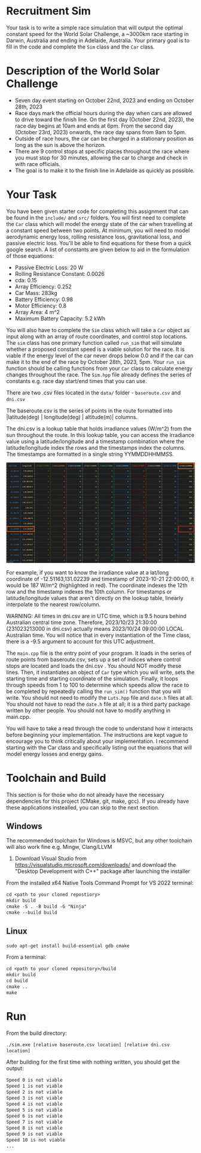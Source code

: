 # Recruitment Sim

Your task is to write a simple race simulation that will output the optimal constant speed for the World Solar Challenge, a ~3000km race starting in Darwin, Australia and ending in Adelaide, Australia. Your primary goal is to fill in the code and complete the `Sim` class and the `Car` class.

# Description of the World Solar Challenge

- Seven day event starting on October 22nd, 2023 and ending on October 28th, 2023
- Race days mark the official hours during the day when cars are allowed to drive toward the finish line. On the first day (October 22nd, 2023), the race day begins at 10am and ends at 6pm. From the second day (October 23rd, 2023) onwards, the race day spans from 9am to 5pm.
- Outside of race hours, the car can be charged in a stationary position as long as the sun is above the horizon.
- There are 9 control stops at specific places throughout the race where you must stop for 30 minutes, allowing the car to charge and check in with race officials.
- The goal is to make it to the finish line in Adelaide as quickly as possible.

# Your Task

You have been given starter code for completing this assignment that can be found in the `include/` and `src/` folders. You will first need to complete the `Car` class which will model the energy state of the car when travelling at a constant speed between two points. At minimum, you will need to model aerodynamic energy loss, rolling resistance loss, gravitational loss, and passive electric loss. You'll be able to find equations for these from a quick google search. A list of constants are given below to aid in the formulation of those equations:

- Passive Electric Loss: 20 W
- Rolling Resistance Constant: 0.0026
- cda: 0.15
- Array Efficiency: 0.252
- Car Mass: 283kg
- Battery Efficiency: 0.98
- Motor Efficiency: 0.8
- Array Area: 4 m^2
- Maximum Battery Capacity: 5.2 kWh

You will also have to complete the `Sim` class which will take a `Car` object as input along with an array of route coordinates, and control stop locations. The `sim` class has one primary function called `run_sim` that will simulate whether a proposed constant speed is a viable solution for the race. It is viable if the energy level of the car never drops below 0.0 and if the car can make it to the end of the race by October 28th, 2023, 5pm. Your `run_sim` function should be calling functions from your `Car` class to calculate energy changes throughout the race. The `Sim.hpp` file already defines the series of constants e.g. race day start/end times that you can use.

There are two .csv files located in the `data/` folder - `baseroute.csv` and `dni.csv`

The baseroute.csv is the series of points in the route formatted into |latitude(deg) | longitude(deg) | altitude(m)| columns. 

The dni.csv is a lookup table that holds irradiance values (W/m^2) from the sun throughout the route. In this lookup table, you can access the irradiance value using a latitude/longitude and a timestamp combination where the latitude/longitude index the rows and the timestamps index the columns. The timestamps are formatted in a single string YYMMDDHHMMSS.

![DNI Table Format](data/dni_table.png)

For example, if you want to know the irradiance value at a lat/long coordinate of -12.51163,131.02239 and timestamp of 2023-10-21 22:00:00, it would be 187 W/m^2 (highlighted in red). The coordinate indexes the 12th row and the timestamp indexes the 10th column. For timestamps or latitude/longitude values that aren't directly on the lookup table, linearly interpolate to the nearest row/column.

WARNING: All times in dni.csv are in UTC time, which is 9.5 hours behind Australian central time zone. Therefore, 2023/10/23 21:30:00 (231023213000 in dni.csv) actually means 2023/10/24 09:00:00 LOCAL Australian time. You will notice that in every instantiation of the Time class, there is a -9.5 argument to account for this UTC adjustment.

The `main.cpp` file is the entry point of your program. It loads in the series of route points from baseroute.csv, sets up a set of indices where control stops are located and loads the dni.csv . You should NOT modify these lines. Then, it instantiates an object of `Car` type which you will write, sets the starting time and starting coordinate of the simulation. Finally, it loops through speeds from 1 to 100 to determine which speeds allow the race to be completed by repeatedly calling the `run_sim()` function that you will write. You should not need to modify the `Luts.hpp` file and `date.h` files at all. You should not have to read the `date.h` file at all; it is a third party package written by other people. You should not have to modify anything in main.cpp.

You will have to take a read through the code to understand how it interacts before beginning your implementation. The instructions are kept vague to encourage you to think critically about your implementation. I recommend starting with the Car class and specifically listing out the equations that will model energy losses and energy gains.

# Toolchain and Build

This section is for those who do not already have the necessary dependencies for this project (CMake, git, make, gcc). If you already have these applications instealled, you can skip to the next section.

## Windows
The recommended toolchain for Windows is MSVC, but any other toolchain will also work fine e.g. Mingw, Clang/LLVM
1. Download Visual Studio from https://visualstudio.microsoft.com/downloads/ and download the "Desktop Development with C++" package after launching the installer

From the installed x64 Native Tools Command Prompt for VS 2022 terminal:
```
cd <path to your cloned repostiory>
mkdir build
cmake -S . -B build -G "Ninja"
cmake --build build
```

## Linux
`sudo apt-get install build-essential gdb cmake`

From a terminal:

```
cd <path to your cloned repository>/build
mkdir build
cd build
cmake ..
make
```
# Run
From the build directory:
```
./sim.exe [relative baseroute.csv location] [relative dni.csv location]
```

After building for the first time with nothing written, you should get the output:
```
Speed 0 is not viable
Speed 1 is not viable
Speed 2 is not viable
Speed 3 is not viable
Speed 4 is not viable
Speed 5 is not viable
Speed 6 is not viable
Speed 7 is not viable
Speed 8 is not viable
Speed 9 is not viable
Speed 10 is not viable
...
```
